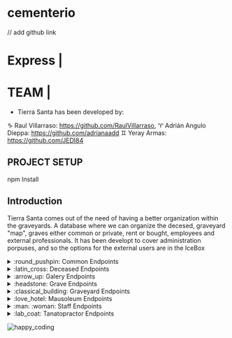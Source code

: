 # cementerio

// add github link

# Express | 


# TEAM | 

- Tierra Santa has been developed by:

:capricorn: Raul Villarraso: https://github.com/RaulVillarraso, :aries: Adrián Angulo Dieppa: https://github.com/adrianaadd :gemini: Yeray Armas: https://github.com/JEDI84


## PROJECT SETUP
npm Install

## Introduction

Tierra Santa comes out of the need of having a better organization within the graveyards. A database where we can organize the decesed, graveyard "map", graves either common or private, rent or bought, employees and external professionals. It has been developt to cover administration porpuses, and so the options for the external users are in the IceBox


<details>
<summary>:round_pushpin: Common Endpoints</summary>

| METHOD | ENDPOINT                  | TOKEN | ROLE         | DESCRIPTION                  | POST PARAMS                | RETURNS                              |
| ------ | ------------------------- | ----- | ------------ | ---------------------------- | -------------------------- | ------------------------------------ |
| GET    | /commons                  | YES   | Professional | Get all common graves        | -                          | [{ common }]                         |
| GET    | /commons/:id              | YES   | Professional | Get one common grave         | common_id                  | { common }                           |
| PUT    | /commons/:id              | YES   | Admin        | Update common grave          | common_id                  | "Common updated"                     |
| POST   | /commons                  | YES   | Admin        | Create common grave          | req.body                   | "Common created"                     |
| DELETE | /commons/:id              | YES   | Admin        | Remove one common grave      | common_id                  | "Common deleted"                     |

</details>



<details>
<summary>:latin_cross: Deceased Endpoints</summary>

| METHOD | ENDPOINT                  | TOKEN | ROLE         | DESCRIPTION                  | POST PARAMS                | RETURNS                              |
| ------ | ------------------------- | ----- | ------------ | ---------------------------- | -------------------------- | ------------------------------------ |
| GET    | /deceased                 | YES   | Professional | Get all deceased             | -                          | [{ deceased }]                       |
| GET    | /deceased/:id             | YES   | Professional | Get one deceased             | deceased_id                | { deceased }                         |
| PUT    | /deceased/:id             | YES   | Admin        | Update deceased              | deceased_id                | "Deceased updated"                   |
| POST   | /deceased                 | YES   | Admin        | Create deceased              | req.body                   | "Deceased created"                   |
| DELETE | /deceased/:id             | YES   | Admin        | Remove one deceased          | deceased_id                | "Deceased deleted"                   |

</details>


<details>
<summary>:arrow_up: Galery Endpoints</summary>

| METHOD | ENDPOINT                  | TOKEN | ROLE         | DESCRIPTION                  | POST PARAMS                | RETURNS                              |
| ------ | ------------------------- | ----- | ------------ | ---------------------------- | -------------------------- | ------------------------------------ |
| GET    | /galeries                 | YES   | Professional | Get all galeries             | -                          | [{ galeries }]                       |
| GET    | /galery/:id               | YES   | Professional | Get one galery               | galery_id                  | { galery }                           |
| PUT    | /galery/:id               | YES   | Admin        | Update galery                | galery_id                  | "Galery updated"                     |
| POST   | /galery                   | YES   | Admin        | Create galery                | req.body                   | "Galery created"                     |
| DELETE | /galery/:id               | YES   | Admin        | Remove one galery            | galery_id                  | "Galery deleted"                     |

</details>


<details>
<summary>:headstone: Grave Endpoints</summary>

| METHOD | ENDPOINT                  | TOKEN | ROLE         | DESCRIPTION                  | POST PARAMS                | RETURNS                              |
| ------ | ------------------------- | ----- | ------------ | ---------------------------- | -------------------------- | ------------------------------------ |
| GET    | /graves                   | YES   | Professional | Get all graves               | -                          | [{ graves }]                         |
| GET    | /grave/:id                | YES   | Professional | Get one grave                | grave_id                   | { grave }                            |
| PUT    | /grave/:id                | YES   | Admin        | Update grave                 | grave_id                   | "Grave updated"                      |
| POST   | /grave                    | YES   | Admin        | Create grave                 | req.body                   | "Grave created"                      |
| DELETE | /grave/:id                | YES   | Admin        | Remove one grave             | grave_id                   | "Grave deleted"                      |

</details>


<details>
<summary>:classical_building: Graveyard Endpoints</summary>

| METHOD | ENDPOINT                  | TOKEN | ROLE         | DESCRIPTION                  | POST PARAMS                | RETURNS                              |
| ------ | ------------------------- | ----- | ------------ | ---------------------------- | -------------------------- | ------------------------------------ |
| GET    | /graveyards               | YES   | Professional | Get all graveyards           | -                          | [{ graveyards }]                     |
| GET    | /graveyard/:id            | YES   | Professional | Get one graveyard            | graveyard_id               | { graveyard }                        |
| PUT    | /graveyard/:id            | YES   | Admin        | Update graveyard             | graveyard_id               | "Graveyard updated"                  |
| POST   | /graveyard                | YES   | Admin        | Create graveyard             | req.body                   | "Graveyard created"                  |
| DELETE | /graveyard/:id            | YES   | Admin        | Remove one graveyard         | graveyard_id               | "Graveyard deleted"                  |

</details>


<details>
<summary>:love_hotel: Mausoleum Endpoints</summary>

| METHOD | ENDPOINT                  | TOKEN | ROLE         | DESCRIPTION                  | POST PARAMS                | RETURNS                              |
| ------ | ------------------------- | ----- | ------------ | ---------------------------- | -------------------------- | ------------------------------------ |
| GET    | /mausoleums               | YES   | Professional | Get all mausoleums           | -                          | [{ mausoleums }]                     |
| GET    | /mausoleum/:id            | YES   | Professional | Get one mausoleum            | mausoleum_id               | { mausoleum }                        |
| GET    | /mausoleum/:id/deceased   | YES   | Admin        | Get all deceased in mausoleum| mausoleum_id               | { mausoleum_deceased }               |
| PUT    | /mausoleum/:id            | YES   | Admin        | Update mausoleum             | mausoleum_id               | "Mausoleum updated"                  |
| POST   | /mausoleum                | YES   | Admin        | Create mausoleum             | req.body                   | "Mausoleum created"                  |
| DELETE | /mausoleum/:id            | YES   | Admin        | Remove one mausoleum         | mausoleum_id               | "Mausoleum deleted"                  |

</details>


<details>
<summary> :man: :woman: Staff Endpoints</summary>

| METHOD | ENDPOINT                  | TOKEN | ROLE         | DESCRIPTION                  | POST PARAMS                | RETURNS                              |
| ------ | ------------------------- | ----- | ------------ | ---------------------------- | -------------------------- | ------------------------------------ |
| GET    | /staff                    | YES   | Professional | Get all staff                | -                          | [{ staff }]                          |
| GET    | /staff/:id                | YES   | Professional | Get one staff                | staff_id                   | { staff }                            |
| PUT    | /staff/:id                | YES   | Admin        | Update staff                 | staff_id                   | "Staff updated"                      |
| POST   | /staff                    | YES   | Admin        | Create staff                 | req.body                   | "Staff created"                      |
| DELETE | /staff/:id                | YES   | Admin        | Remove one staff             | staff_id                   | "Staff deleted"                      | 

</details>


<details>
<summary> :lab_coat: Tanatopractor Endpoints</summary>

| METHOD | ENDPOINT                  | TOKEN | ROLE         | DESCRIPTION                  | POST PARAMS                | RETURNS                              |
| ------ | ------------------------- | ----- | ------------ | ---------------------------- | -------------------------- | ------------------------------------ |
| GET    | /tanatopractors           | YES   | Professional | Get all personal             | -                          | [{ tanatopractors }]                       |
| GET    | /tanatopractor/:id        | YES   | Professional | Get one personal             | personal_id                | { tanatopractor }                         |
| GET    | /tanatopractor/:id/deceased  | YES   | Professional | Get assigned deceased     | tanatopractor_id           | { tanatopractor_deceased }           |
| PUT    | /tanatopractor/:id        | YES   | Admin        | Update personal              | personal_id                | "Tanatopractor updated"              |
| POST   | /tanatopractor            | YES   | Admin        | Create personal              | req.body                   | "Tanatopractor created"              |
| DELETE | /tanatopractor/:id        | YES   | Admin        | Remove one personal          | personal_id                | "Tanatopractor deleted"              | 

</details>





![happy_coding](https://user-images.githubusercontent.com/970858/63899010-c23fc480-c9ea-11e9-84a2-542907e42362.png)
